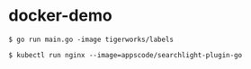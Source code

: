 # docker-demo

```console
$ go run main.go -image tigerworks/labels

$ kubectl run nginx --image=appscode/searchlight-plugin-go
```
